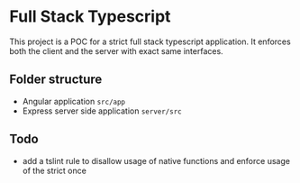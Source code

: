 # Full Stack Typescript

This project is a POC for a strict full stack typescript application. It enforces both the client and the server with 
exact same interfaces. 

## Folder structure

- Angular application `src/app`
- Express server side application `server/src`  

## Todo

- add a tslint rule to disallow usage of native functions and enforce usage of the strict once
